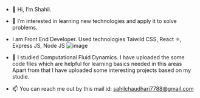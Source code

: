 - 👋 Hi, I’m Shahil.
- 👀 I’m interested in learning new technologies and apply it to solve problems.
- I am Front End Developer. Used technologies Taiwild CSS, React ⚛️, Express JS, Node JS ![image](https://github.com/user-attachments/assets/57ff9fe6-f06a-4483-b7ca-2702b4c245f0)

- 🌱 I studied Computational Fluid Dynamics. I have uploaded the some code files which are helpful for learning basics needed in this areas Apart from that I have uploaded some interesting projects based on my studie.
- 📫 You can reach me out by this mail id: sahilchaudhari7788@gmail.com
